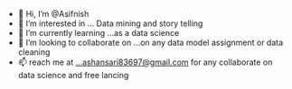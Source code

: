 - 👋 Hi, I’m @Asifnish
- 👀 I’m interested in ... Data mining and story telling
- 🌱 I’m currently learning ...as a data science
- 💞️ I’m looking to collaborate on ...on any data model assignment or data cleaning
- 📫 reach me at ...ashansari83697@gmail.com for any collaborate on data science and free lancing

<!---
Asifnish/Asifnish is a ✨ special ✨ repository because its `README.md` (this file) appears on your GitHub profile.
You can click the Preview link to take a look at your changes.
--->
